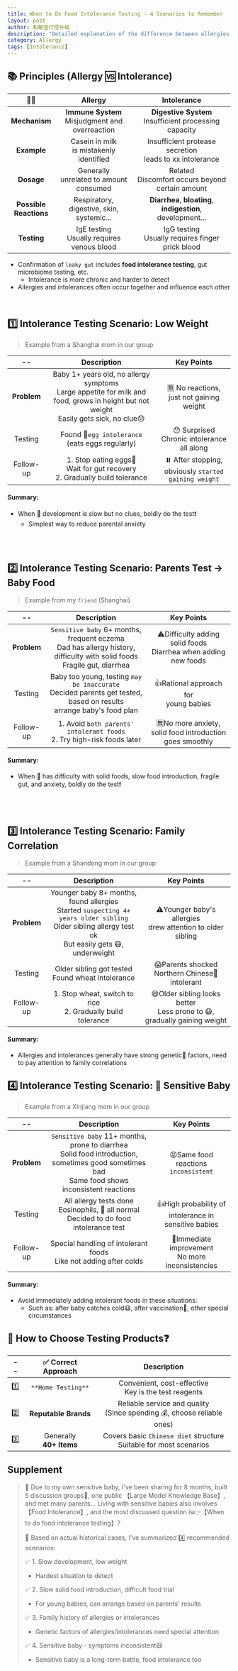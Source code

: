 ```yaml
---
title: When to Do Food Intolerance Testing - 4 Scenarios to Remember
layout: post
author: 和敏宝打怪升级
description: "Detailed explanation of the difference between allergies and intolerances, and 4 recommended scenarios for food intolerance testing"
category: Allergy
tags: [Intolerance]
---
```


## 📚 Principles (Allergy 🆚 Intolerance)

|🧑‍🎓|Allergy|Intolerance|
|:--:|:--:|:--:|
|**Mechanism**|**Immune System**<br>Misjudgment and overreaction|**Digestive System**<br>Insufficient processing capacity|
|**Example**|Casein in milk<br>is mistakenly identified|Insufficient protease secretion<br>leads to xx intolerance|
|**Dosage**|Generally<br>unrelated to amount consumed|Related<br>Discomfort occurs beyond certain amount|
|**Possible<br>Reactions**|Respiratory,<br>digestive, skin, systemic...|**Diarrhea**, **bloating**,<br>**indigestion**, development...|
|**Testing**|IgE testing<br>Usually requires venous blood|IgG testing<br>Usually requires finger prick blood|

- Confirmation of `leaky gut` includes **food intolerance testing**, gut microbiome testing, etc.
	- Intolerance is more chronic and harder to detect
- Allergies and intolerances often occur together and influence each other


<br>

## 1️⃣ Intolerance Testing Scenario: Low Weight
> Example from a Shanghai mom in our group

|--|Description|Key Points|
|:--:|:--:|:--:|
|**Problem**|Baby 1+ years old, no allergy symptoms<br>Large appetite for milk and food, grows in height but not weight<br>Easily gets sick, no clue😓|🈚️ No reactions,<br>just not gaining weight|
|Testing|Found 🥚`egg intolerance`<br>(eats eggs regularly)|😯 Surprised<br>Chronic intolerance all along|
|Follow-up|1. Stop eating eggs🥚<br>Wait for gut recovery <br> 2. Gradually build tolerance|⏸️ After stopping,<br>obviously `started gaining weight`|

#### Summary:
- When 👶 development is slow but no clues, boldly do the test❗️
	- Simplest way to reduce parental anxiety


<br>
<br>

## 2️⃣ Intolerance Testing Scenario: Parents Test → Baby Food
> Example from my `friend` (Shanghai)

|--|Description|Key Points|
|:--:|:--:|:--:|
|**Problem**|`Sensitive baby` 6+ months, frequent eczema<br>Dad has allergy history, difficulty with solid foods<br>Fragile gut, diarrhea|⚠️Difficulty adding solid foods<br>Diarrhea when adding new foods|
|Testing|Baby too young, testing `may be inaccurate`<br>Decided parents get tested, based on results<br>arrange baby's food plan|👍Rational approach for<br>young babies|
|Follow-up|1. Avoid `both parents' intolerant foods` <br> 2. Try high-risk foods later|🈚️No more anxiety,<br>solid food introduction goes smoothly|

#### Summary:
- When 👶 has difficulty with solid foods, slow food introduction, fragile gut, and anxiety, boldly do the test❗️

<br>
<br>

## 3️⃣ Intolerance Testing Scenario: Family Correlation
> Example from a Shandong mom in our group

|--|Description|Key Points|
|:--:|:--:|:--:|
|**Problem**|Younger baby 8+ months, found allergies<br>Started `suspecting 4+ years older sibling`<br> Older sibling allergy test ok <br> But easily gets 😷, underweight|⚠️Younger baby's allergies<br>drew attention to older sibling|
|Testing|Older sibling got tested<br>Found wheat intolerance|😱Parents shocked<br>Northern Chinese🌾 intolerant|
|Follow-up|1. Stop wheat, switch to rice <br> 2. Gradually build tolerance|😄Older sibling looks better<br>Less prone to 😷, gradually gaining weight|

#### Summary:
- Allergies and intolerances generally have strong genetic🧬 factors, need to pay attention to family correlations

## 4️⃣ Intolerance Testing Scenario: 🤧 Sensitive Baby
> Example from a Xinjiang mom in our group

|--|Description|Key Points|
|:--:|:--:|:--:|
|**Problem**|`Sensitive baby` 11+ months, prone to diarrhea<br>Solid food introduction, sometimes good sometimes bad<br>Same food shows inconsistent reactions|😡Same food<br>reactions `inconsistent`|
|Testing|All allergy tests done<br>Eosinophils, 💩 all normal<br>Decided to do food intolerance test|👍High probability of<br>intolerance in sensitive babies|
|Follow-up|Special handling of intolerant foods <br>Like not adding after colds|👶Immediate improvement<br>No more inconsistencies|

#### Summary:
- Avoid immediately adding intolerant foods in these situations:
	- Such as: after baby catches cold😷, after vaccination💉, other special circumstances

## 🤔 How to Choose Testing Products❓

|--|✅ Correct Approach|Description|
|:--:|:--:|:--:|
|1️⃣|`**Home Testing**`|Convenient, cost-effective<br>Key is the test reagents|
|2️⃣|**Reputable Brands**|Reliable service and quality<br>(Since spending 💰, choose reliable ones)|
|3️⃣|Generally<br>**40+ Items**|Covers basic `Chinese diet` structure <br>Suitable for most scenarios|


## Supplement
> 🤧 Due to my own sensitive baby, I've been sharing for 8 months, built 5 discussion groups👗, one public 【Large Model Knowledge Base】, and met many parents...
Living with sensitive babies also involves 【Food Intolerance】, and the most discussed question is👉【When to do food intolerance testing】?
>
>🌈 Based on actual historical cases, I've summarized 4️⃣ recommended scenarios:
>
>✅ 1. Slow development, low weight
>- Hardest situation to detect
>
>✅ 2. Slow solid food introduction, difficult food trial
>- For young babies, can arrange based on parents' results
>
>✅ 3. Family history of allergies or intolerances
>- Genetic factors of allergies/intolerances need special attention
>
>✅ 4. Sensitive baby - symptoms inconsistent😷
>- Sensitive baby is a long-term battle, food intolerance too
>